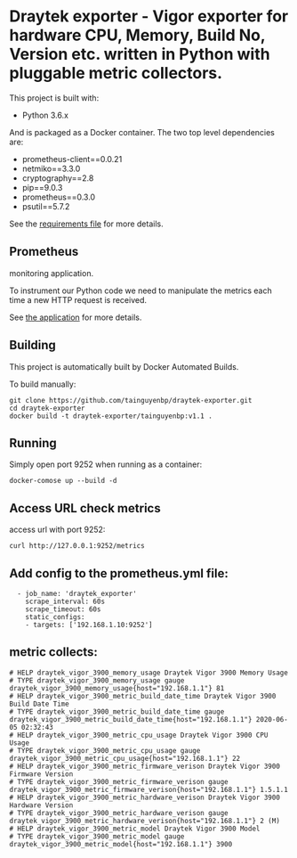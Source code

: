 # Draytek exporter - Vigor exporter for hardware CPU, Memory, Build No, Version etc. written in Python with pluggable metric collectors.
This project is built with:

- Python 3.6.x

And is packaged as a Docker container. The two top level dependencies are:

- prometheus-client==0.0.21
- netmiko==3.3.0
- cryptography==2.8
- pip==9.0.3
- prometheus==0.3.0
- psutil==5.7.2



See the [requirements file](./requirements.txt) for more details.

## Prometheus

monitoring application.

To instrument our Python code we need to manipulate the metrics each
time a new HTTP request is received.

See [the application](./draytek-exporter.py) for more details.

## Building

This project is automatically built by Docker Automated Builds.

To build manually:
```
git clone https://github.com/tainguyenbp/draytek-exporter.git
cd draytek-exporter
docker build -t draytek-exporter/tainguyenbp:v1.1 .
```

## Running

Simply open port 9252 when running as a container:

`docker-comose up --build -d`

## Access URL check metrics

access url with port 9252:

`curl http://127.0.0.1:9252/metrics`

## Add config to the prometheus.yml file:

```
  - job_name: 'draytek_exporter'
    scrape_interval: 60s
    scrape_timeout: 60s
    static_configs:
    - targets: ['192.168.1.10:9252']
```
## metric collects:

```
# HELP draytek_vigor_3900_memory_usage Draytek Vigor 3900 Memory Usage
# TYPE draytek_vigor_3900_memory_usage gauge
draytek_vigor_3900_memory_usage{host="192.168.1.1"} 81
# HELP draytek_vigor_3900_metric_build_date_time Draytek Vigor 3900 Build Date Time
# TYPE draytek_vigor_3900_metric_build_date_time gauge
draytek_vigor_3900_metric_build_date_time{host="192.168.1.1"} 2020-06-05 02:32:43
# HELP draytek_vigor_3900_metric_cpu_usage Draytek Vigor 3900 CPU Usage
# TYPE draytek_vigor_3900_metric_cpu_usage gauge
draytek_vigor_3900_metric_cpu_usage{host="192.168.1.1"} 22
# HELP draytek_vigor_3900_metric_firmware_verison Draytek Vigor 3900 Firmware Version
# TYPE draytek_vigor_3900_metric_firmware_verison gauge
draytek_vigor_3900_metric_firmware_verison{host="192.168.1.1"} 1.5.1.1
# HELP draytek_vigor_3900_metric_hardware_verison Draytek Vigor 3900 Hardware Version
# TYPE draytek_vigor_3900_metric_hardware_verison gauge
draytek_vigor_3900_metric_hardware_verison{host="192.168.1.1"} 2 (M)
# HELP draytek_vigor_3900_metric_model Draytek Vigor 3900 Model
# TYPE draytek_vigor_3900_metric_model gauge
draytek_vigor_3900_metric_model{host="192.168.1.1"} 3900
```
